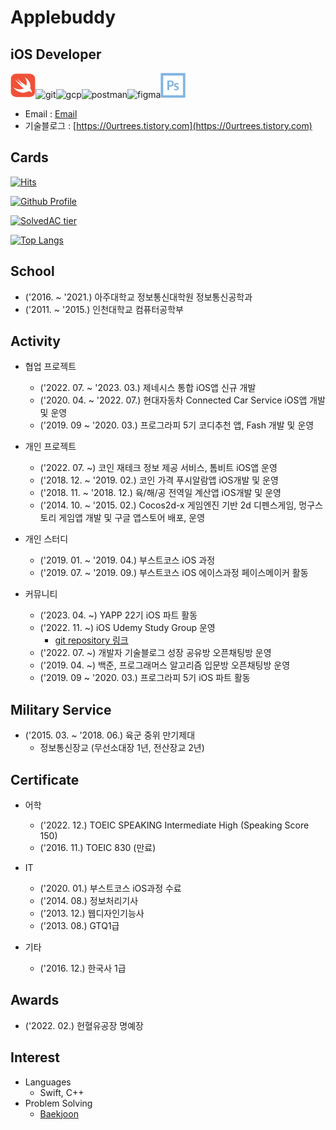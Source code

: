 

# Applebuddy

## iOS Developer

<img src="https://raw.githubusercontent.com/devicons/devicon/master/icons/swift/swift-original.svg" alt="swift" width="40" height="40"/><img src="https://www.vectorlogo.zone/logos/git-scm/git-scm-icon.svg" alt="git" width="40" height="40"/><img src="https://www.vectorlogo.zone/logos/google_cloud/google_cloud-icon.svg" alt="gcp" width="40" height="40"/><img src="https://www.vectorlogo.zone/logos/getpostman/getpostman-icon.svg" alt="postman" width="40" height="40"/><img src="https://www.vectorlogo.zone/logos/figma/figma-icon.svg" alt="figma" width="40" height="40"/><img src="https://raw.githubusercontent.com/devicons/devicon/master/icons/photoshop/photoshop-line.svg" alt="photoshop" width="40" height="40"/>

- Email : [Email](mailto:eagermin92@gmail.com)
- 기술블로그 : [https://0urtrees.tistory.com](https://0urtrees.tistory.com)


## Cards

[![Hits](https://hits.seeyoufarm.com/api/count/incr/badge.svg?url=https%3A%2F%2Fgithub.com%2Fapplebuddy)](https://github.com/applebuddy)

[![Github Profile](https://github-readme-stats.vercel.app/api?username=applebuddy&count_private=true&hide=contribs,prs&show_icons=true&theme=vue-dark)](https://github.com/applebuddy)

[![SolvedAC tier](http://mazassumnida.wtf/api/v2/generate_badge?boj=applebuddy)](https://solved.ac/applebuddy)

[![Top Langs](https://github-readme-stats.vercel.app/api/top-langs/?username=applebuddy&layout=compact&hide=Visual%20Basic)](https://github.com/anuraghazra/github-readme-stats)


## School

- ('2016. ~ '2021.) 아주대학교 정보통신대학원 정보통신공학과
- ('2011. ~ '2015.) 인천대학교 컴퓨터공학부

## Activity

- 협업 프로젝트
  - ('2022. 07. ~ '2023. 03.) 제네시스 통합 iOS앱 신규 개발
  - ('2020. 04. ~ '2022. 07.) 현대자동차 Connected Car Service iOS앱 개발 및 운영
  - ('2019. 09 ~ '2020. 03.) 프로그라피 5기 코디추천 앱, Fash 개발 및 운영

- 개인 프로젝트
  - ('2022. 07. ~) 코인 재테크 정보 제공 서비스, 톰비트 iOS앱 운영
  - ('2018. 12. ~ '2019. 02.) 코인 가격 푸시알람앱 iOS개발 및 운영
  - ('2018. 11. ~ '2018. 12.) 육/해/공 전역일 계산앱 iOS개발 및 운영
  - ('2014. 10. ~ '2015. 02.) Cocos2d-x 게임엔진 기반 2d 디펜스게임, 멍구스토리 게임앱 개발 및 구글 앱스토어 배포, 운영

- 개인 스터디
  - ('2019. 01. ~ '2019. 04.) 부스트코스 iOS 과정
  - ('2019. 07. ~ '2019. 09.) 부스트코스 iOS 에이스과정 페이스메이커 활동

- 커뮤니티
  - ('2023. 04. ~) YAPP 22기 iOS 파트 활동
  - ('2022. 11. ~) iOS Udemy Study Group 운영
    - [git repository 링크](https://github.com/orgs/iOS-Udemy-Study-Group/repositories)
  - ('2022. 07. ~) 개발자 기술블로그 성장 공유방 오픈채팅방 운영
  - ('2019. 04. ~) 백준, 프로그래머스 알고리즘 입문방 오픈채팅방 운영
  - ('2019. 09 ~ '2020. 03.) 프로그라피 5기 iOS 파트 활동


## Military Service
- ('2015. 03. ~ '2018. 06.) 육군 중위 만기제대
  - 정보통신장교 (무선소대장 1년, 전산장교 2년)

## Certificate

- 어학
  - ('2022. 12.) TOEIC SPEAKING Intermediate High (Speaking Score 150)
  - ('2016. 11.) TOEIC 830 (만료)

- IT
  - ('2020. 01.) 부스트코스 iOS과정 수료
  - ('2014. 08.) 정보처리기사 
  - ('2013. 12.) 웹디자인기능사 
  - ('2013. 08.) GTQ1급

- 기타
  - ('2016. 12.) 한국사 1급


## Awards
- ('2022. 02.) 헌혈유공장 명예장


## Interest
- Languages
  - Swift, C++
- Problem Solving
  - [Baekjoon](https://www.acmicpc.net/user/applebuddy)

